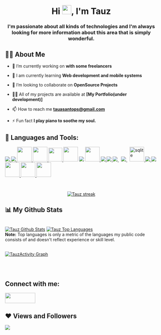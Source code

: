 <h1 align="center">Hi <img src="https://raw.githubusercontent.com/MartinHeinz/MartinHeinz/master/wave.gif" width="30px">, I'm Tauz</h1>
<h3 align="center">I'm passionate about all kinds of technologies and I'm always looking for more information about this area that is simply wonderful.</h3>


## 🙋‍♂️ About Me

- 🔭 I’m currently working on **with some freelancers**
  
- 🌱 I am currently learning **Web development and mobile systems**

- 👯 I’m looking to collaborate on **OpenSource Projects**

- 👨‍💻 All of my projects are available at **[My Portfolio(under development)]** 

- 📫 How to reach me **tauasantops@gmail.com**

- ⚡ Fun fact **I play piano to soothe my soul.**

## 🚀 Languages and Tools:

<p align="left"> 
    <a target="_blank" href="https://www.java.com" > <img src="https://img.icons8.com/color/48/000000/java-coffee-cup-logo.png" /> </a>
    <a href="https://kotlinlang.org/" target="_blank"> <img src="https://img.icons8.com/color/48/000000/kotlin"/> </a>
    <a href="https://www.jetbrains.com/pt-br/idea/" target="_blank"> <img src="https://dashboard.snapcraft.io/site_media/appmedia/2017/11/icon_CE_256_2Qe5uEl.png"  width="48" height="48"/> </a>
     <a href="https://developer.android.com/" target="_blank"> <img src="https://2.bp.blogspot.com/-tzm1twY_ENM/XlCRuI0ZkRI/AAAAAAAAOso/BmNOUANXWxwc5vwslNw3WpjrDlgs9PuwQCLcBGAsYHQ/s1600/pasted%2Bimage%2B0.png"  width="48" height="48"/> </a>
      <a href="#" target="_blank"> <img src="https://img.utdstc.com/icon/3c7/fcf/3c7fcf4930fa9402c22cee35e03fe9fcf9e8e47c9381d6b9e6922d71ee2e067a:200"  width="45" height="45"/> </a>
    <a href="http://linguagemc.com.br/" target="_blank"> <img src="https://img.icons8.com/color/48/000000/c-programming.png"  width="48" height="48"/></a> </a> 
     <a href="https://docs.microsoft.com/pt-br/cpp/cpp/?view=msvc-160" target="_blank"> <img src="https://img.icons8.com/color/48/000000/c-plus-plus-logo.png"/></a> </a> 
    <a href="https://developer.mozilla.org/en-US/docs/Web/JavaScript" target="_blank"> <img src="https://img.icons8.com/color/48/000000/javascript.png"  width="48" height="48"/> </a> 
    <a href="https://www.w3.org/html/" target="_blank"> <img src="https://img.icons8.com/color/48/000000/html-5.png"/> </a> 
    <a href="https://www.w3schools.com/css/" target="_blank"> <img src="https://img.icons8.com/color/48/000000/css3.png"/> </a> 
    <a style="padding-right:8px;" href="https://nodejs.org" target="_blank"> <img src="https://img.icons8.com/color/48/000000/nodejs.png"/> </a> 
    <a style="padding-right:8px;" href="#" target="_blank"> <img src="https://img.icons8.com/color/48/000000/microsoft-sql-server.png"/> </a>
    <a href="https://rockcontent.com/br/blog/sqlite/" target="_blank"> <img src="https://upload.wikimedia.org/wikipedia/commons/thumb/9/97/Sqlite-square-icon.svg/2048px-Sqlite-square-icon.svg.png" alt="sqlite" width="48" height="48"/> </a> 
    <a href="https://firebase.google.com/" target="_blank"> <img src="https://img.icons8.com/color/48/000000/firebase.png"/> </a>   
    <a href="https://git-scm.com/" target="_blank"> <img src="https://img.icons8.com/color/48/000000/git.png"/> </a> 
    <a href="https://www.arduino.cc/" target="_blank" > <img src="https://brandslogos.com/wp-content/uploads/images/large/arduino-logo-1.png"  width="48" height="48"/> </a> 
   <a align="center"href="https://www.adobe.com/br/products/photoshop/" target="_blank" > <img src="https://i.pinimg.com/originals/31/02/38/31023806400284920008d8ebd24a2218.png"  width="48" height="48"/> </a> 
    <a href="https://www.adobe.com/br/products/illustrator" target="_blank" > <img src="https://icons.iconarchive.com/icons/killaaaron/adobe-cc-circles/512/Adobe-Ai-icon.png"  width="48" height="48"/> </a> 
   
   
</p>

<!-- [![React Badge](https://img.shields.io/badge/-React-61DBFB?style=for-the-badge&labelColor=black&logo=react&logoColor=61DBFB)](#)  [![Javascript Badge](https://img.shields.io/badge/-Javascript-F0DB4F?style=for-the-badge&labelColor=black&logo=javascript&logoColor=F0DB4F)](#) [![Typescript Badge](https://img.shields.io/badge/-Typescript-007acc?style=for-the-badge&labelColor=black&logo=typescript&logoColor=007acc)](#) [![Nodejs Badge](https://img.shields.io/badge/-Nodejs-3C873A?style=for-the-badge&labelColor=black&logo=node.js&logoColor=3C873A)](#) [![GraphQL Badge](https://img.shields.io/badge/-GraphQl-e535ab?style=for-the-badge&labelColor=black&logo=node.js&logoColor=e535ab)](#) -->
<br/>

<p align="center">
    <a href="https://github.com/tauzxd/tauzxd.git">
        <img title="🔥 Get streak stats for your profile at git.io/streak-stats" alt="Tauz streak" src="https://github-readme-streak-stats.herokuapp.com/?user=tauzxd&theme=black-ice&hide_border=true&stroke=0000&background=060A0CD0"/>
    </a>
</p>

## 📊 My Github Stats

  <br/>
    <a href="https://github.com/tauzxd/tauzxd.git"><img alt="Tauz Github Stats" src="https://github-readme-stats.vercel.app/api?username=tauzxd&show_icons=true&count_private=true&theme=react&hide_border=true&bg_color=0D1117" /></a>
  <a href="https://github.com/tauzxd/tauzxd.git"><img alt="Tauz Top Languages" src="https://github-readme-stats.vercel.app/api/top-langs/?username=tauzxd&langs_count=8&count_private=true&layout=compact&theme=react&hide_border=true&bg_color=0D1117" /></a>
  <br/>
  <b>Note:</b> Top languages is only a metric of the languages my public code consists of and doesn't reflect experience or skill level.


<br/>
<br/>

<a href="https://github.com/tauzxd/tauzxd.git"><img alt="TauzActivity Graph" src="https://activity-graph.herokuapp.com/graph?username=tauzxd&bg_color=0D1117&color=5BCDEC&line=5BCDEC&point=FFFFFF&hide_border=true" /></a>

<br/>
<br/>

## Connect with me:
<p align="left">

<a href = "https://discordapp.com/users/454059471765766156/"><img width="100" height="34" src="https://cdn.arstechnica.net/wp-content/uploads/2017/08/Discord-LogoWordmark-Color.png"/></a>

</p>

## ❤ Views and Followers
<a href="https://github.com/Meghna-DAS/github-profile-views-counter">
    <img src="https://komarev.com/ghpvc/?username=tauzxd">
</a>
<!--<a href="https://github.com/tauzxd?tab=followers"><img src="https://img.shields.io/github/followers/tauzxd?label=Followers&style=social" alt="GitHub Badge"></a>-->
